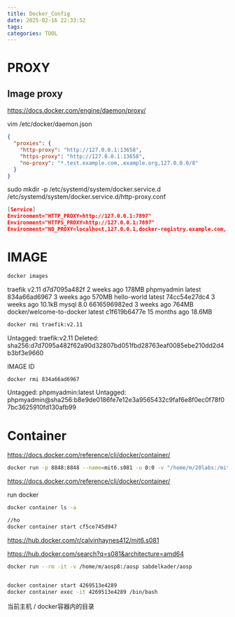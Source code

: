 ```yaml
---
title: Docker_Config
date: 2025-02-16 22:33:52
tags:
categories: TOOL
---
```


# PROXY

## Image proxy

https://docs.docker.com/engine/daemon/proxy/

vim /etc/docker/daemon.json

```json
{
  "proxies": {
    "http-proxy": "http://127.0.0.1:13658",
    "https-proxy": "http://127.0.0.1:13658",
    "no-proxy": "*.test.example.com,.example.org,127.0.0.0/8"
  }
}
```

sudo mkdir -p /etc/systemd/system/docker.service.d
/etc/systemd/system/docker.service.d/http-proxy.conf

```json
[Service]
Environment="HTTP_PROXY=http://127.0.0.1:7897"
Environment="HTTPS_PROXY=http://127.0.0.1:7897"
Environment="NO_PROXY=localhost,127.0.0.1,docker-registry.example.com,.corp"
```

# IMAGE

```bash
docker images
```

traefik                     v2.11     d7d7095a482f   2 weeks ago     178MB
phpmyadmin                  latest    834a66ad6967   3 weeks ago     570MB
hello-world                 latest    74cc54e27dc4   3 weeks ago     10.1kB
mysql                       8.0       6616596982ed   3 weeks ago     764MB
docker/welcome-to-docker    latest    c1f619b6477e   15 months ago   18.6MB

```bash
docker rmi traefik:v2.11
```

Untagged: traefik:v2.11
Deleted: sha256:d7d7095a482f62a90d32807bd051fbd28763eaf0085ebe210dd2d4b3bf3e9660

 IMAGE ID

```bash
docker rmi 834a66ad6967
```

Untagged: phpmyadmin:latest
Untagged: phpmyadmin@sha256:b8e9de0186fe7e12e3a9565432c9faf6e8f0ec0f78f07bc3625910fd130afb99

# Container

https://docs.docker.com/reference/cli/docker/container/

```bash
docker run -p 8848:8848 --name=mit6.s081 -u 0:0 -v "/home/m/20labs:/mit6.s081" calvinhaynes412/mit6.s081:v1.3.1
```

https://docs.docker.com/reference/cli/docker/container/

run docker 

```bash
docker container ls -a

//ho
docker container start cf5ce745d947
```

https://hub.docker.com/r/calvinhaynes412/mit6.s081

https://hub.docker.com/search?q=s081&architecture=amd64

```bash
docker run --rm -it -v /home/m/aosp8:/aosp sabdelkader/aosp


docker container start 4269513e4289
docker container exec -it 4269513e4289 /bin/bash


```

当前主机 / docker容器内的目录
